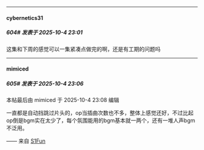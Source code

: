 ﻿
*****

####  cybernetics31  
##### 604#       发表于 2025-10-4 23:01

这集和下周的感觉可以一集紧凑点做完的啊，还是有工期的问题吗


*****

####  mimiced  
##### 605#       发表于 2025-10-4 23:06

 本帖最后由 mimiced 于 2025-10-4 23:08 编辑 

一直都是自动挡跳过片头的，op当插曲次数也不多，整体上感觉还好，不过比起op倒是bgm实在太少了，每个氛围能用的bgm基本就一两个，还有一堆人声bgm不泛用。

—— 来自 [S1Fun](https://s1fun.koalcat.com)

